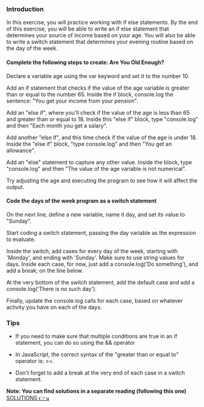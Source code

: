 ### Introduction
In this exercise, you will practice working with if else statements. By the end of this exercise, you will be able to write an if else statement that determines your source of income based on your age. You will also be able to write a switch statement that determines your evening routine based on the day of the week.

#### Complete the following steps to create: Are You Old Enough? 
Declare a variable age using the var keyword and set it to the number 10.

Add an if statement that checks if the value of the age variable is greater than or equal to the number 65. Inside the if block, console.log the sentence: "You get your income from your pension".

Add an "else if",  where you'll check if the value of the age is less than 65 and greater than or equal to 18. Inside this "else if" block, type "console.log" and then "Each month you get a salary".

Add another "else if", and this time check if the value of the age is under 18. Inside the "else if" block, "type console.log" and then "You get an allowance".

Add an "else" statement to capture any other value. Inside the block, type "console.log" and then "The value of the age variable is not numerical".

Try adjusting the age and executing the program to see how it will affect the output.

#### Code the days of the week program as a switch statement
On the next line, define a new variable, name it day, and set its value to "Sunday".

Start coding a switch statement, passing the day variable as the expression to evaluate.

Inside the switch, add cases for every day of the week, starting with 'Monday', and ending with 'Sunday'. Make sure to use string values for days. Inside each case, for now, just add a console.log('Do something'), and add a break; on the line below.

At the very bottom of the switch statement, add the default case and add a console.log('There is no such day').

Finally, update the console.log calls for each case, based on whatever activity you have on each of the days.

### Tips
- If you need to make sure that multiple conditions are true in an if statement, you can do so using the && operator

- In JavaScript, the correct syntax of the "greater than or equal to" operator is: >=.

- Don't forget to add a break at the very end of each case in a switch statement.

**Note: You can find solutions in a separate reading (following this one)**
[SOLUTIONS 👉↘️](https://github.com/marksikaundi/Meta-JavaScript/blob/main/Week%201/Challenges/Practice%20conditional%20statements.js)